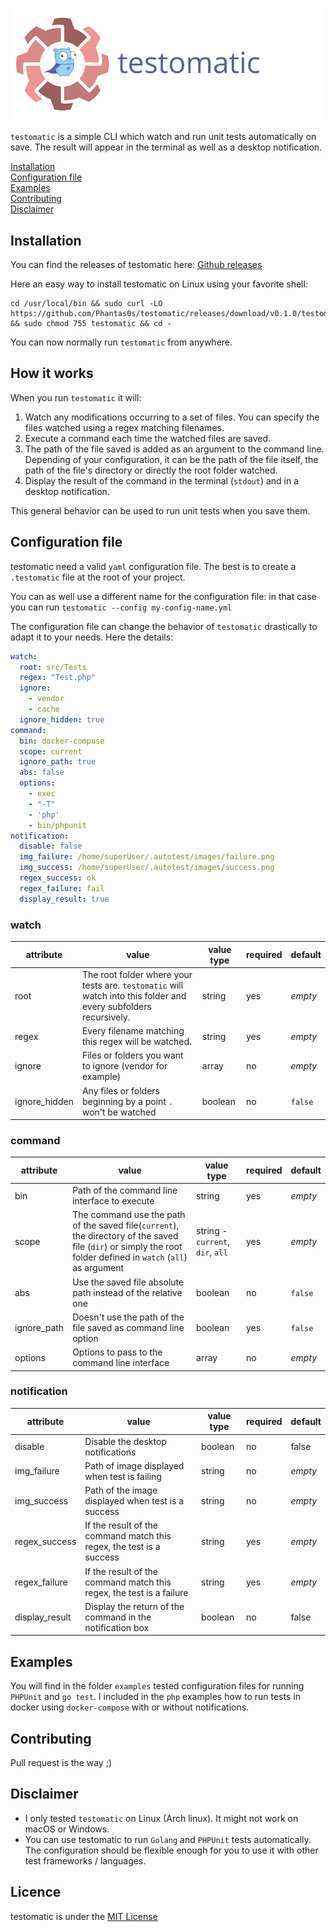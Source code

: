 ![testomatic logo](logo.png "testomatic logo")

`testomatic` is a simple CLI which watch and run unit tests automatically on save.
The result will appear in the terminal as well as a desktop notification.


[Installation](#installation)  
[Configuration file](#configuration-file)  
[Examples](#examples)  
[Contributing](#contributing)  
[Disclaimer](#disclaimer)  

## Installation

You can find the releases of testomatic here: [Github releases](https://github.com/Phantas0s/testomatic/releases)

Here an easy way to install testomatic on Linux using your favorite shell:

```shell
cd /usr/local/bin && sudo curl -LO https://github.com/Phantas0s/testomatic/releases/download/v0.1.0/testomatic && sudo chmod 755 testomatic && cd -
```

You can now normally run `testomatic` from anywhere.

## How it works

When you run `testomatic` it will:

1. Watch any modifications occurring to a set of files. You can specify the files watched using a regex matching filenames.
2. Execute a command each time the watched files are saved. 
3. The path of the file saved is added as an argument to the command line. Depending of your configuration, it can be the path of the file itself, the path of the file's directory or directly the root folder watched.
3. Display the result of the command in the terminal (`stdout`) and in a desktop notification.

This general behavior can be used to run unit tests when you save them.

## Configuration file

testomatic need a valid `yaml` configuration file. The best is to create a `.testomatic` file at the root of your project.

You can as well use a different name for the configuration file: in that case you can run `testomatic --config my-config-name.yml`

The configuration file can change the behavior of `testomatic` drastically to adapt it to your needs. Here the details:

```yaml
watch:
  root: src/Tests
  regex: "Test.php"
  ignore:
    - vendor
    - cache
  ignore_hidden: true
command:
  bin: docker-compose
  scope: current
  ignore_path: true
  abs: false
  options:
    - exec
    - "-T"
    - 'php'
    - bin/phpunit
notification:
  disable: false
  img_failure: /home/superUser/.autotest/images/failure.png
  img_success: /home/superUser/.autotest/images/success.png
  regex_success: ok
  regex_failure: fail
  display_result: true
```

### watch

| attribute     | value                                                                                                            | value type | required | default |
|---------------|------------------------------------------------------------------------------------------------------------------|------------|----------|---------|
| root          | The root folder where your tests are. `testomatic` will watch into this folder and every subfolders recursively. | string     | yes      | *empty* |
| regex         | Every filename matching this regex will be watched.                                                              | string     | yes      | *empty* |
| ignore        | Files or folders you want to ignore (vendor for example)                                                         | array      | no       | *empty* |
| ignore_hidden | Any files or folders beginning by a point `.` won't be watched                                                   | boolean    | no       | `false` |

### command

| attribute   | value                                                                                                                                                           | value type                       | required | default   |
|-------------|-----------------------------------------------------------------------------------------------------------------------------------------------------------------|----------------------------------|----------|-----------|
| bin         | Path of the command line interface to execute                                                                                                                   | string                           | yes      | *empty*   |
| scope       | The command use the path of the saved file(`current`), the directory of the saved file (`dir`) or simply the root folder defined in `watch` (`all`) as argument | string - `current`, `dir`, `all` | yes      | *empty* |
| abs         | Use the saved file absolute path instead of the relative one                                                                                                    | boolean                          | no       | `false`   |
| ignore_path | Doesn't use the path of the file saved as command line option                                                                                                   | boolean                          | yes      | `false` |
| options     | Options to pass to the command line interface                                                                                                                   | array                            | no       | *empty*   |

### notification

| attribute      | value                                                                | value type | required | default |
|----------------|----------------------------------------------------------------------|------------|----------|---------|
| disable        | Disable the desktop notifications                                    | boolean    | no       | false   |
| img_failure    | Path of image displayed when test is failing                         | string     | no       | *empty* |
| img_success    | Path of the image displayed when test is a success                   | string     | no       | *empty* |
| regex_success  | If the result of the command match this regex, the test is a success | string     | yes      | *empty* |
| regex_failure  | If the result of the command match this regex, the test is a failure | string     | yes      | *empty* |
| display_result | Display the return of the command in the notification box            | boolean    | no       | false   |


## Examples

You will find in the folder `examples` tested configuration files for running `PHPUnit` and `go test`.
I included in the `php` examples how to run tests in docker using `docker-compose` with or without notifications.

## Contributing

Pull request is the way ;)

## Disclaimer

- I only tested `testomatic` on Linux (Arch linux). It might not work on macOS or Windows.
- You can use testomatic to run `Golang` and `PHPUnit` tests automatically. 
The configuration should be flexible enough for you to use it with other test frameworks / languages.

## Licence

testomatic is under the [MIT License](https://opensource.org/licenses/MIT)

